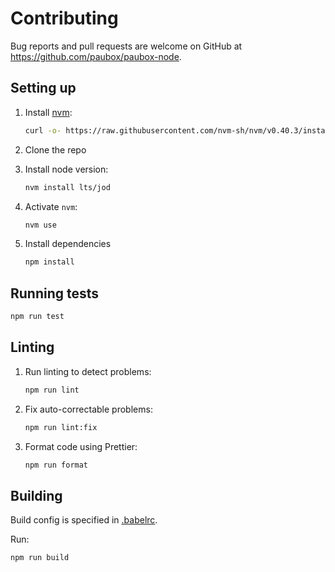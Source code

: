 # Contributing

Bug reports and pull requests are welcome on GitHub at <https://github.com/paubox/paubox-node>.

## Setting up

1. Install [nvm](https://github.com/nvm-sh/nvm):

   ```sh
   curl -o- https://raw.githubusercontent.com/nvm-sh/nvm/v0.40.3/install.sh | bash
   ```

2. Clone the repo
3. Install node version:

   ```sh
   nvm install lts/jod
   ```

4. Activate `nvm`:

   ```sh
   nvm use
   ```

5. Install dependencies

   ```sh
   npm install
   ```

## Running tests

```sh
npm run test
```

## Linting

1. Run linting to detect problems:

   ```sh
   npm run lint
   ```

2. Fix auto-correctable problems:

   ```sh
   npm run lint:fix
   ```

3. Format code using Prettier:

   ```sh
   npm run format
   ```

## Building

Build config is specified in [.babelrc](.babelrc).

Run:

```sh
npm run build
```
